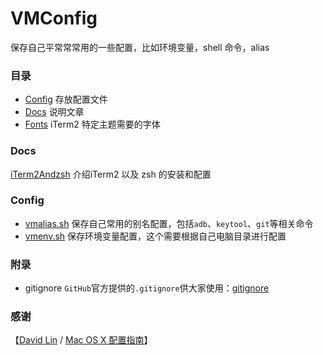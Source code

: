 VMConfig
========

保存自己平常常常用的一些配置，比如环境变量，shell 命令，alias

### 目录
- [Config](./Config) 存放配置文件
- [Docs](./Docs) 说明文章
- [Fonts](./Fonts) iTerm2 特定主题需要的字体

### Docs
[iTerm2Andzsh](./Docs/iTerm2Andzsh.md) 介绍iTerm2 以及 zsh 的安装和配置

### Config
- [vmalias.sh](./Configs/vmalias.sh) 保存自己常用的别名配置，包括`adb`、`keytool`、`git`等相关命令  
- [vmenv.sh](./Configs/vmenv.sh) 保存环境变量配置，这个需要根据自己电脑目录进行配置

### 附录 
- gitignore `GitHub`官方提供的`.gitignore`供大家使用：[gitignore](https://github.com/github/gitignore)

### 感谢
【[David Lin](https://github.com/wild-flame) / [Mac OS X 配置指南](https://wild-flame.github.io/guides/)】
